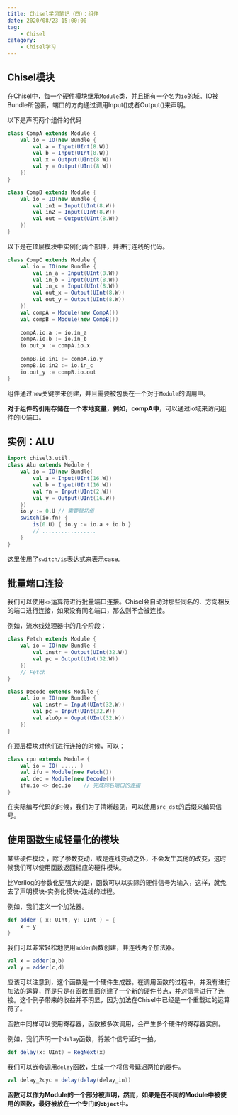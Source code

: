 ```yaml
---
title: Chisel学习笔记（四）：组件
date: 2020/08/23 15:00:00
tag:
	- Chisel
catagory:
	- Chisel学习
---
```


## Chisel模块

在Chisel中，每一个硬件模块继承`Module`类，并且拥有一个名为`io`的域。IO被Bundle所包裹，端口的方向通过调用Input()或者Output()来声明。

以下是声明两个组件的代码

```scala
class CompA extends Module {
	val io = IO(new Bundle {
		val a = Input(UInt(8.W))
		val b = Input(UInt(8.W))
		val x = Output(UInt(8.W))
		val y = Output(UInt(8.W))
    })
}

class CompB extends Module {
	val io = IO(new Bundle {
		val in1 = Input(UInt(8.W))
		val in2 = Input(UInt(8.W))
		val out = Output(UInt(8.W))
    })
}
```

以下是在顶层模块中实例化两个部件，并进行连线的代码。

```scala
class CompC extends Module {
	val io = IO(new Bundle {
		val in_a = Input(UInt(8.W))
		val in_b = Input(UInt(8.W))
		val in_c = Input(UInt(8.W))
		val out_x = Output(UInt(8.W))
		val out_y = Output(UInt(8.W))
	})
	val compA = Module(new CompA())
	val compB = Module(new CompB())
	
	compA.io.a := io.in_a
	compA.io.b := io.in_b
	io.out_x := compA.io.x
	
	compB.io.in1 := compA.io.y
	compB.io.in2 := io.in_c
	io.out_y := compB.io.out
}
```

组件通过`new`关键字来创建，并且需要被包裹在一个对于`Module`的调用中。

**对于组件的引用存储在一个本地变量，例如，compA中**，可以通过io域来访问组件的IO端口。

## 实例：ALU

```scala
import chisel3.util._
class Alu extends Module {
	val io = IO(new Bundle{
		val a = Input(UInt(16.W))
		val b = Input(UInt(16.W))
		val fn = Input(UInt(2.W))
		val y = Output(UInt(16.W))
	})
	io.y := 0.U // 需要赋初值
	switch(io.fn) {
		is(0.U) { io.y := io.a + io.b }
		// .................
	}
}
```

这里使用了`switch/is`表达式来表示case。

## 批量端口连接

我们可以使用`<>`运算符进行批量端口连接。Chisel会自动对那些同名的、方向相反的端口进行连接，如果没有同名端口，那么则不会被连接。

例如，流水线处理器中的几个阶段：

```scala
class Fetch extends Module {
	val io = IO(new Bundle {
		val instr = Output(UInt(32.W))
		val pc = Output(UInt(32.W))
	})
	// Fetch
}
```

```scala
class Decode extends Module {
	val io = IO(new Bundle {
		val instr = Input(UInt(32.W))
		val pc = Input(UInt(32.W))
		val aluOp = Ouput(UInt(32.W))
	})
}
```

在顶层模块对他们进行连接的时候，可以：

```scala
class cpu extends Module {
	val io = IO( ..... )
	val ifu = Module(new Fetch())
	val dec = Module(new Decode())
	ifu.io <> dec.io	// 完成同名端口的连接
}
```

在实际编写代码的时候，我们为了清晰起见，可以使用`src_dst`的后缀来编码信号。

## 使用函数生成轻量化的模块

某些硬件模块 ，除了参数变动，或是连线变动之外，不会发生其他的改变，这时候我们可以使用函数返回相应的硬件模块。

比Verilog的参数化更强大的是，函数可以以实际的硬件信号为输入，这样，就免去了声明模块-实例化模块-连线的过程。

例如，我们定义一个加法器。

```scala
def adder ( x: UInt, y: UInt ) = {
	x + y
}
```

我们可以非常轻松地使用`adder`函数创建，并连线两个加法器。

```scala
val x = adder(a,b) 
val y = adder(c,d)
```

应该可以注意到，这个函数是一个硬件生成器。在调用函数的过程中，并没有进行加法的运算，而是只是在函数里面创建了一个新的硬件节点，并对信号进行了连接。这个例子带来的收益并不明显，因为加法在Chisel中已经是一个重载过的运算符了。

函数中同样可以使用寄存器，函数被多次调用，会产生多个硬件的寄存器实例。

例如，我们声明一个`delay`函数，将某个信号延时一拍。

```scala
def delay(x: UInt) = RegNext(x)
```

我们可以嵌套调用`delay`函数，生成一个将信号延迟两拍的器件。

```scala
val delay_2cyc = delay(delay(delay_in))
```

**函数可以作为Module的一个部分被声明，然而，如果是在不同的Module中被使用的函数，最好被放在一个专门的`object`中。**
